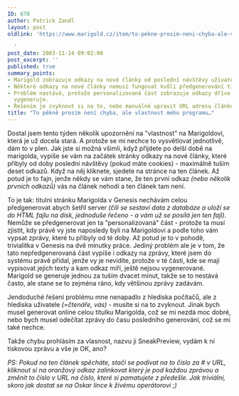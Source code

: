 ```yaml
---
ID: 670
author: Patrick Zandl
layout: post
oldlink: 'https://www.marigold.cz/item/to-pekne-prosim-neni-chyba-ale-vlastnost-meho-programu

  '
post_date: 2003-11-14 09:02:00
post_excerpt: ''
published: true
summary_points:
- Marigold zobrazuje odkazy na nové články od poslední návštěvy uživatele.
- Některé odkazy na nové články nemusí fungovat kvůli předgenerování titulní stránky.
- Problém nastává, protože personalizovaná část zobrazuje odkazy dříve, než se článek
  vygeneruje.
- Řešením je zvyknout si na to, nebo manuálně upravit URL adresu článku.
title: "To pěkně prosím není chyba, ale vlastnost mého programu…"
---
```


<p>
Dostal jsem tento týden několik upozornění na "vlastnost" na Marigoldovi, která je už docela stará. A protože se mi nechce to vysvětlovat jednotlivě, dám to v plen. Jak jste si možná všimli, když přijdete po delší době na marigolda, vypíše se vám na začátek stránky odkazy na nové články, které přibyly od doby poslední návštěvy (pokud máte cookies) - maximálně tuším deset odkazů. Když na něj kliknete, sjedete na stránce na ten článek. Až potud je to fajn, jenže někdy se vám stane, že ten první odkaz <EM>(nebo několik prvních odkazů)</EM> vás na článek nehodí a ten článek tam není. </p>

<p>
To je tak: titulní stránku Marigolda v Genesis nechávám celou předgenerovat abych šetřil server <EM>(čili se sestaví data z databáze a uloží se do HTML fajlu na disk, jednoduše řečeno - a vám už se posílá jen ten fajl).</EM> Nemůže se předgenerovat jen ta "personalizovaná" část - protože ta musí zjistit, kdy právě vy jste naposledy byli na Marigoldovi a podle toho vám vypsat zprávy, které tu přibyly od té doby. Až potud je to v pohodě, trivialitka v Genesis na dvě minutky práce. Jediný problém ale je v tom, že tato nepředgenerovaná část vypíše i odkazy na zprávy, které jsem do systému právě přidal, jenže vy je nevidíte, protože v té části, kde se mají vypisovat jejich texty a kam odkaz míří, ještě nejsou vygenerované. Marigold se generuje jednou za tuším dvacet minut, takže se to nestává často, ale stane se to zejména ráno, kdy většinou zprávy zadávám. </p>

<p>
Jendoduché řešení problému mne nenapadlo z hlediska počítačů, ale z hlediska uživatele <EM>(=čtenáře, vás)</EM> - musíte si na to zvyknout. Jinak bych musel generovat online celou titulku Marigolda, což se mi nezdá moc dobré, nebo bych musel odečítat zprávy do času posledního generování, což se mi také nechce. </p>

<p>
Takže chybu prohlásím za vlasnost, nazvu ji SneakPreview, vydám k ní tiskovou zprávu a vše je OK, ano?</p>

<p>
<EM>PS: Pokud na ten článek spěcháte, stačí se podívat na to číslo za # v URL, kliknout si na oranžový odkaz zalinkovat který je pod každou zprávou a změnit to číslo v URL na číslo, které si pamatujete z předešle. Jak triviální, skoro jak dostat se na Oskar lince k živému operátorovi ;)</EM></p>
